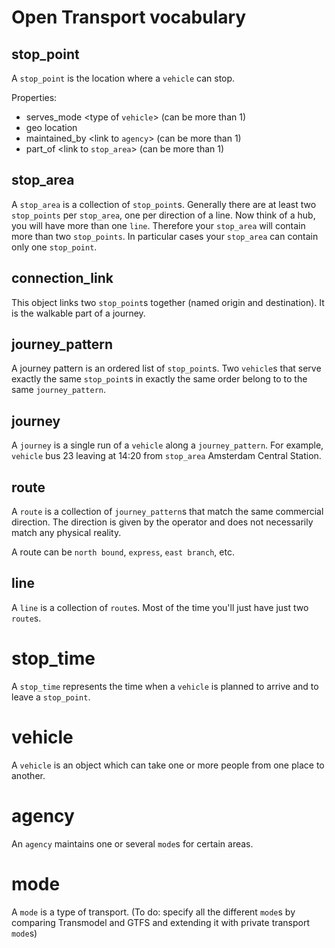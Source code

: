 # Open Transport vocabulary

## stop_point

A `stop_point` is the location where a `vehicle` can stop. 

Properties:
 * serves_mode <type of `vehicle`> (can be more than 1)
 * geo location
 * maintained_by <link to `agency`> (can be more than 1)
 * part_of <link to `stop_area`> (can be more than 1)

## stop_area

A `stop_area` is a collection of `stop_point`s. Generally there are at least two `stop_points` per `stop_area`, one per direction of a line. Now think of a hub, you will have more than one `line`. Therefore your `stop_area` will contain more than two `stop_points`. In particular cases your `stop_area` can contain only one `stop_point`.

## connection_link

This object links two `stop_point`s together (named origin and destination). It is the walkable part of a journey.
 
## journey_pattern

A journey pattern is an ordered list of `stop_point`s. Two `vehicle`s that serve exactly the
same `stop_point`s in exactly the same order belong to to the same `journey_pattern`.

## journey

A `journey` is a single run of a `vehicle` along a `journey_pattern`. For example, `vehicle` bus 23 leaving at 14:20 from `stop_area` Amsterdam Central Station.

## route

A `route` is a collection of `journey_pattern`s that match the same commercial direction.
The direction is given by the operator and does not necessarily match any physical reality.

A route can be `north bound`, `express`, `east branch`, etc.

## line

A `line` is a collection of `route`s. Most of the time you'll just have just two `route`s.

# stop_time

A `stop_time` represents the time when a `vehicle` is planned to arrive and to leave a `stop_point`.

# vehicle

A `vehicle` is an object which can take one or more people from one place to another.

# agency

An `agency` maintains one or several `mode`s for certain areas.

# mode

A `mode` is a type of transport. (To do: specify all the different `mode`s by comparing Transmodel and GTFS and extending it with private transport `mode`s)
